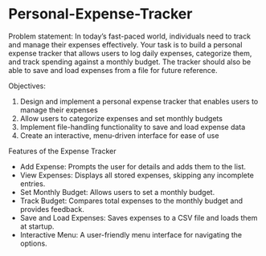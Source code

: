 # Personal-Expense-Tracker

Problem statement:
In today’s fast-paced world, individuals need to track and manage their expenses 
effectively. Your task is to build a personal expense tracker that allows users to log 
daily expenses, categorize them, and track spending against a monthly budget. The 
tracker should also be able to save and load expenses from a file for future 
reference.

Objectives:
1. Design and implement a personal expense tracker that enables users to 
manage their expenses
2. Allow users to categorize expenses and set monthly budgets
3. Implement file-handling functionality to save and load expense data
4. Create an interactive, menu-driven interface for ease of use

Features of the Expense Tracker
- Add Expense: Prompts the user for details and adds them to the list.
- View Expenses: Displays all stored expenses, skipping any incomplete entries.
- Set Monthly Budget: Allows users to set a monthly budget.
- Track Budget: Compares total expenses to the monthly budget and provides feedback.
- Save and Load Expenses: Saves expenses to a CSV file and loads them at startup.
- Interactive Menu: A user-friendly menu interface for navigating the options.
